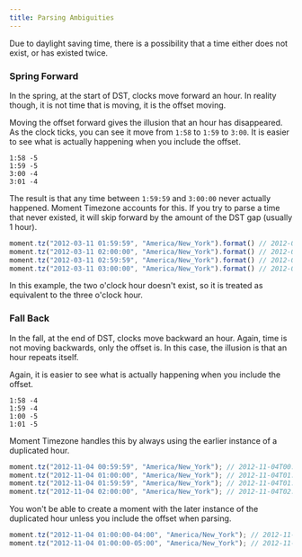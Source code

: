 ```yaml
---
title: Parsing Ambiguities
---
```




Due to daylight saving time, there is a possibility that a time either does
not exist, or has existed twice.

### Spring Forward

In the spring, at the start of DST, clocks move forward an hour. In reality though, it
is not time that is moving, it is the offset moving.

Moving the offset forward gives the illusion that an hour has disappeared. As the
clock ticks, you can see it move from `1:58` to `1:59` to `3:00`. It is easier to
see what is actually happening when you include the offset.

```
1:58 -5
1:59 -5
3:00 -4
3:01 -4
```

The result is that any time between `1:59:59` and `3:00:00` never actually happened.
Moment Timezone accounts for this. If you try to parse a time that never existed,
it will skip forward by the amount of the DST gap (usually 1 hour).

```js
moment.tz("2012-03-11 01:59:59", "America/New_York").format() // 2012-03-11T01:59:59-05:00
moment.tz("2012-03-11 02:00:00", "America/New_York").format() // 2012-03-11T03:00:00-04:00
moment.tz("2012-03-11 02:59:59", "America/New_York").format() // 2012-03-11T03:59:59-04:00
moment.tz("2012-03-11 03:00:00", "America/New_York").format() // 2012-03-11T03:00:00-04:00
```

In this example, the two o'clock hour doesn't exist, so it is treated as equivalent to the three o'clock hour.

### Fall Back

In the fall, at the end of DST, clocks move backward an hour. Again, time is not
moving backwards, only the offset is. In this case, the illusion is that an hour repeats itself.

Again, it is easier to see what is actually happening when you include the offset.

```
1:58 -4
1:59 -4
1:00 -5
1:01 -5
```

Moment Timezone handles this by always using the earlier instance of a duplicated hour.

```js
moment.tz("2012-11-04 00:59:59", "America/New_York"); // 2012-11-04T00:59:59-04:00
moment.tz("2012-11-04 01:00:00", "America/New_York"); // 2012-11-04T01:00:00-04:00
moment.tz("2012-11-04 01:59:59", "America/New_York"); // 2012-11-04T01:59:59-04:00
moment.tz("2012-11-04 02:00:00", "America/New_York"); // 2012-11-04T02:00:00-05:00
```

You won't be able to create a moment with the later instance of the duplicated hour unless you
include the offset when parsing.

```js
moment.tz("2012-11-04 01:00:00-04:00", "America/New_York"); // 2012-11-04T01:00:00-04:00
moment.tz("2012-11-04 01:00:00-05:00", "America/New_York"); // 2012-11-04T01:00:00-05:00
```
